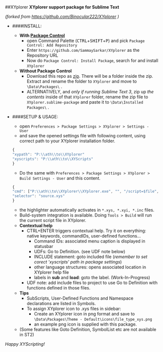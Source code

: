 ##XYplorer
**XYplorer support package for Sublime Text**

*(forked from https://github.com/Binocular222/XYplorer )*

- ####INSTALL:
	+ **With [Package Control](https://packagecontrol.io/)**
		- open Command Palette (<kbd>CTRL</kbd>+<kbd>SHIFT</kbd>+<kbd>P</kbd>) and pick `Package Control: Add Repository`
		- Enter `https://github.com/SammaySarkar/XYplorer` as the Repository URL
		- Now do `Package Control: Install Package`, search for and install `XYplorer`
	+ **Without Package Control**
		- Download this repo as [zip](https://github.com/SammaySarkar/XYplorer/archive/master.zip).
		  There will be a folder inside the zip. Extract and rename the folder to `XYplorer` and move to ` \Data\Packages\ ` .
		- ALTERNATIVELY, and *only if running Sublime Text 3*, zip up *the contents* inside of that `XYplorer` folder, rename
		  the zip file to `XYplorer.sublime-package` and paste it to ` \Data\Installed Packages\ ` .

- ####SETUP & USAGE:
	+ open `Preferences > Package Settings > XYplorer > Settings - User`
	+ and save the opened settings file with following content, using correct path to your XYplorer installation folder.
	```js
	{
	"xypath": "P:\\ath\\to\\XYplorer"
	"xyscripts": "P:\\ath\\to\\XYScripts"
	}
	```
	+ Do the same with `Preferences > Package Settings > XYplorer > Build Settings - User` and this content.
	```js
	{
	"cmd": ["P:\\ath\\to\\XYplorer\\XYplorer.exe", "", "/script=$file", "/flg=2"],
	"selector": "source.xys"
	}
	```
	+ the highlighter automatically activates in `*.xys, *.xyi, *.inc` files.
	+ Build-system integration is available. Doing `Tools > Build` will run the current script file in XYplorer.
	+ **Contextual help**
		- CTRL+ENTER triggers contextual help. Try it on everything: native keywords, commandIDs, user-defined functions...
			+ Command IDs: associated menu caption is displayed in statusbar
			+ UDFs: Go to Definition. (see UDF note below)
			+ INCLUDE statement: goto included file (*remember to set corect 'xyscripts' path in package settings*)
			+ other language structures: opens associated location in XYplorer help file
			+ labels in **sub** and **load**: goto the label. (Work-In-Progress)
		- UDF note: add include files to project to use Go to Definition with functions defined in those files.
	+ **Tips**
		- SubScripts, User-Defined Functions and Namespace declarations are listed in Symbols.
		- To assign XYplorer icon to .xys files in sidebar:
			- Create an XYplorer icon in png format and save to `\Data\Packages\Theme - Default\icons\file_type_xys.png`
			- an example png icon is supplied with this package.
	+ (Some features like Goto Definition, SymbolList etc are not available in ST2)

*Happy XYScripting!*
